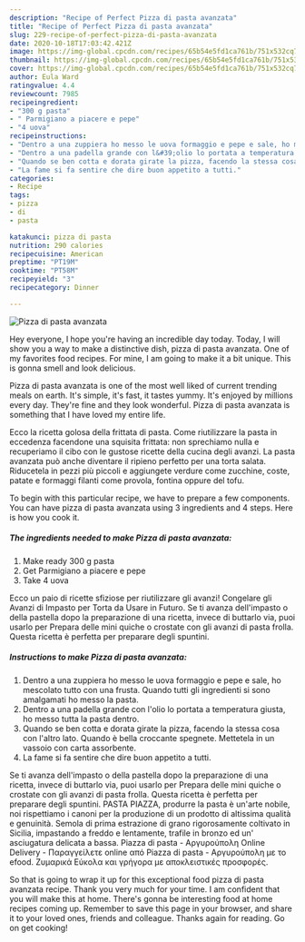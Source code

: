 ```yaml
---
description: "Recipe of Perfect Pizza di pasta avanzata"
title: "Recipe of Perfect Pizza di pasta avanzata"
slug: 229-recipe-of-perfect-pizza-di-pasta-avanzata
date: 2020-10-18T17:03:42.421Z
image: https://img-global.cpcdn.com/recipes/65b54e5fd1ca761b/751x532cq70/pizza-di-pasta-avanzata-recipe-main-photo.jpg
thumbnail: https://img-global.cpcdn.com/recipes/65b54e5fd1ca761b/751x532cq70/pizza-di-pasta-avanzata-recipe-main-photo.jpg
cover: https://img-global.cpcdn.com/recipes/65b54e5fd1ca761b/751x532cq70/pizza-di-pasta-avanzata-recipe-main-photo.jpg
author: Eula Ward
ratingvalue: 4.4
reviewcount: 7985
recipeingredient:
- "300 g pasta"
- " Parmigiano a piacere e pepe"
- "4 uova"
recipeinstructions:
- "Dentro a una zuppiera ho messo le uova formaggio e pepe e sale, ho mescolato tutto con una frusta. Quando tutti gli ingredienti si sono amalgamati ho messo la pasta."
- "Dentro a una padella grande con l&#39;olio lo portata a temperatura giusta, ho messo tutta la pasta dentro."
- "Quando se ben cotta e dorata girate la pizza, facendo la stessa cosa con l&#39;altro lato. Quando è bella croccante spegnete. Mettetela in un vassoio con carta assorbente."
- "La fame si fa sentire che dire buon appetito a tutti."
categories:
- Recipe
tags:
- pizza
- di
- pasta

katakunci: pizza di pasta 
nutrition: 290 calories
recipecuisine: American
preptime: "PT19M"
cooktime: "PT58M"
recipeyield: "3"
recipecategory: Dinner

---
```



![Pizza di pasta avanzata](https://img-global.cpcdn.com/recipes/65b54e5fd1ca761b/751x532cq70/pizza-di-pasta-avanzata-recipe-main-photo.jpg)

Hey everyone, I hope you're having an incredible day today. Today, I will show you a way to make a distinctive dish, pizza di pasta avanzata. One of my favorites food recipes. For mine, I am going to make it a bit unique. This is gonna smell and look delicious.

Pizza di pasta avanzata is one of the most well liked of current trending meals on earth. It's simple, it's fast, it tastes yummy. It's enjoyed by millions every day. They're fine and they look wonderful. Pizza di pasta avanzata is something that I have loved my entire life.

Ecco la ricetta golosa della frittata di pasta. Come riutilizzare la pasta in eccedenza facendone una squisita frittata: non sprechiamo nulla e recuperiamo il cibo con le gustose ricette della cucina degli avanzi. La pasta avanzata può anche diventare il ripieno perfetto per una torta salata. Riducetela in pezzi più piccoli e aggiungete verdure come zucchine, coste, patate e formaggi filanti come provola, fontina oppure del tofu.


To begin with this particular recipe, we have to prepare a few components. You can have pizza di pasta avanzata using 3 ingredients and 4 steps. Here is how you cook it.

<!--inarticleads1-->

##### The ingredients needed to make Pizza di pasta avanzata:

1. Make ready 300 g pasta
1. Get  Parmigiano a piacere e pepe
1. Take 4 uova


Ecco un paio di ricette sfiziose per riutilizzare gli avanzi! Congelare gli Avanzi di Impasto per Torta da Usare in Futuro. Se ti avanza dell&#39;impasto o della pastella dopo la preparazione di una ricetta, invece di buttarlo via, puoi usarlo per Prepara delle mini quiche o crostate con gli avanzi di pasta frolla. Questa ricetta è perfetta per preparare degli spuntini. 

<!--inarticleads2-->

##### Instructions to make Pizza di pasta avanzata:

1. Dentro a una zuppiera ho messo le uova formaggio e pepe e sale, ho mescolato tutto con una frusta. Quando tutti gli ingredienti si sono amalgamati ho messo la pasta.
1. Dentro a una padella grande con l&#39;olio lo portata a temperatura giusta, ho messo tutta la pasta dentro.
1. Quando se ben cotta e dorata girate la pizza, facendo la stessa cosa con l&#39;altro lato. Quando è bella croccante spegnete. Mettetela in un vassoio con carta assorbente.
1. La fame si fa sentire che dire buon appetito a tutti.


Se ti avanza dell&#39;impasto o della pastella dopo la preparazione di una ricetta, invece di buttarlo via, puoi usarlo per Prepara delle mini quiche o crostate con gli avanzi di pasta frolla. Questa ricetta è perfetta per preparare degli spuntini. PASTA PIAZZA, produrre la pasta è un&#39;arte nobile, noi rispettiamo i canoni per la produzione di un prodotto di altissima qualità e genuinità. Semola di prima estrazione di grano rigorosamente coltivato in Sicilia, impastando a freddo e lentamente, trafile in bronzo ed un&#39; asciugatura delicata a bassa. Piazza di pasta - Αργυρούπολη Online Delivery - Παραγγείλετε online από Piazza di pasta - Αργυρούπολη με το efood. Ζυμαρικά Εύκολα και γρήγορα με αποκλειστικές προσφορές. 

So that is going to wrap it up for this exceptional food pizza di pasta avanzata recipe. Thank you very much for your time. I am confident that you will make this at home. There's gonna be interesting food at home recipes coming up. Remember to save this page in your browser, and share it to your loved ones, friends and colleague. Thanks again for reading. Go on get cooking!

